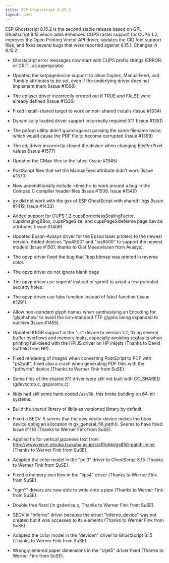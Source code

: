 ```yaml
---
title: ESP Ghostscript 8.15.2
layout: post
---
```


ESP Ghostscript 8.15.2 is the second stable release based on GPL Ghostscript 8.15 which adds enhanced CUPS raster support for CUPS 1.2, improves the Open Printing Vector API driver, updates the CID font support files, and fixes several bugs that were reported against 8.15.1.
Changes in 8.15.2:
- Ghostscript error messages now start with CUPS prefix strings (ERROR: or CRIT:, as appropriate) 
- Updated the setpagedevice support to allow Duplex, ManualFeed, and Tumble attributes to be set, even if the underlying driver does not implement them (Issue #1598) 
- The eplaser driver incorrectly errored out if TRUE and FALSE were already defined (Issue #1336) 
- Fixed install-shared target to work on non-shared installs (Issue #1334) 
- Dynamically loaded driver support incorrectly required X11 (Issue #1351) 
- The pdfopt utility didn't guard against passing the same filename twice, which would cause the PDF file to become corrupted (Issue #1399) 
- The cdj driver incorrectly closed the device when changing BitsPerPixel values (Issue #1577) 
- Updated the CMap files to the latest (Issue #1345) 
- PostScript files that set the ManualFeed attribute didn't work (Issue #1570) 
- Now unconditionally include <time.h> to work around a bug in the Compaq C compiler header files (Issue #1539, Issue #1549) 
- gv did not work with the gsx of ESP GhostScript with shared libgs (Issue #1419, Issue #1433) 
- Added support for CUPS 1.2 cupsBorderlessScalingFactor, cupsImagingBBox, cupsPageSize, and cupsPageSizeName page device attributes (Issue #1406) 
- Updated Epson-Avasys driver for the Epson laser printers to the newest version. Added devices "lps4500" and "lps6500" to support the newest models (Issue #1507, thanks to Olaf Meeuwissen from Avasys). 
- The opvp driver fixed the bug that 1bpp bitmap was printed in reverse color. 
- The opvp driver do not ignore blank page 
- The opvp drievr use snprintf instead of sprintf to  avoid a few potential security holes. 
- The opvp driver use fabs function instead of fabsf function (Issue #1291). 
- Allow non-standard glyph names when synthesising an Encoding  for 'glyphshow' to avoid the non-standard TTF glyphs being expanded to outlines (Issue #1455). 
- Updated KRGB support in the "ijs" device to version 1.2, fixing several buffer overflows and memory leaks, especially avoiding segfaults when printing full-bleed with the HPIJS driver on HP inkjets (Thanks to David Suffield from HP). 
- Fixed rendering of images when converting PostScript to PDF with "ps2pdf", fixed also a crash when generating PDF files with the "pdfwrite" device (Thanks to Werner Fink from SuSE). 
- Some files of the shared X11 driver were still not built with CC_SHARED (gdevxcmp.c, gsparamx.c). 
- libijs had still some hard-coded /usr/lib, this broke building on 64-bit systems. 
- Build the shared library of libijs as versioned library by default. 
- Fixed a SEGV. It seems that the new vector device makes the bbox device doing an allocation in gx_general_fill_path(). Seems to have fixed Issue #1116 (Thanks to Werner Fink from SuSE). 
- Applied fix for vertical japanese text from http://www.gssm.otsuka.tsukuba.ac.jp/staff/ohki/gs850-patch-mine (Thanks to Werner Fink from SuSE). 
- Adapted the color model in the "pcl3" driver to GhostScript 8.15 (Thanks to Werner Fink from SuSE). 
- Fixed a memory overflow in the "lips4" driver (Thanks to Werner Fink from SuSE). 
- "cgm*" drivers are now able to write onto a pipe (Thanks to Werner Fink from SuSE). 
- Double free fixed (in gsdevice.c, Thanks to Werner Fink from SuSE). 
- SEGV in "inferno" driver because the struct "inferno_device" was not created but it was accessed to its elements (Thanks to Werner Fink from SuSE). 
- Adapted the color model in the "devicen" driver to GhostScript 8.15 (Thanks to Werner Fink from SuSE). 
- Wrongly entered paper dimensions in the "cljet5" driver fixed (Thanks to Werner Fink from SuSE).
